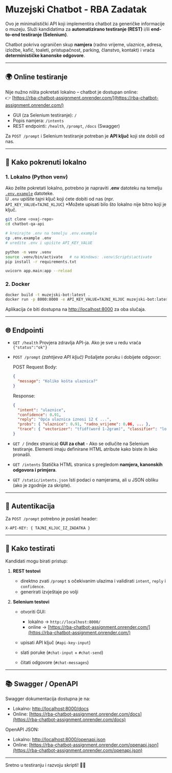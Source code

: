 # Muzejski Chatbot - RBA Zadatak

Ovo je minimalistički API koji implementira chatbot za generičke informacije o muzeju.
Služi kandidatima za **automatizirano testiranje (REST)** i/ili **end-to-end testiranje (Selenium)**.

Chatbot pokriva ograničen skup **namjera** (radno vrijeme, ulaznice, adresa, izložbe, kafić, toaleti, pristupačnost, parking, članstvo, kontakt) i vraća **determinističke kanonske odgovore**.

---

## 🌍 Online testiranje

Nije nužno ništa pokretati lokalno – chatbot je dostupan online:  
👉 [https://rba-chatbot-assignment.onrender.com/](https://rba-chatbot-assignment.onrender.com/)

- GUI (za Selenium testiranje): `/`  
- Popis namjera: `/intents`  
- REST endpointi: `/health`, `/prompt`, `/docs` (Swagger)

Za `POST /prompt` i Selenium testiranje potreban je **API ključ** koji ste dobili od nas.

---

## 🚀 Kako pokrenuti lokalno

### 1. Lokalno (Python venv)

Ako želite pokretati lokalno, potrebno je napraviti **.env** datoteku na temelju [`.env.example`](./.env.example) datoteke.  
U `.env` upišite tajni ključ koji ćete dobiti od nas (npr. `API_KEY_VALUE=TAJNI_KLJUC`) *Možete upisati bilo što lokalno nije bitno koji je ključ.

```bash
git clone <ovaj-repo>
cd chatbot-qa-api

# kreirajte .env na temelju .env.example
cp .env.example .env
# uredite .env i upišite API_KEY_VALUE

python -m venv .venv
source .venv/bin/activate   # na Windows: .venv\Scripts\activate
pip install -r requirements.txt

uvicorn app.main:app --reload
```

### 2. Docker

```bash
docker build -t muzejski-bot:latest .
docker run -p 8000:8000 -e API_KEY_VALUE=TAJNI_KLJUC muzejski-bot:latest
```

Aplikacija će biti dostupna na [http://localhost:8000](http://localhost:8000) za oba slučaja.

---

## 🌐 Endpointi

* `GET /health`
  Provjera zdravlja API-ja.
  Ako je sve u redu vraća `{"status":"ok"}`

* `POST /prompt` *(zahtijeva API ključ)*
  Pošaljete poruku i dobijete odgovor:

  POST Request Body:
  ```json
  {
    "message": "Koliko košta ulaznica?"
  }
  ```

  Response:
  ```json
  {
    "intent": "ulaznice",
    "confidence": 0.91,
    "reply": "Opća ulaznica iznosi 12 € ...",
    "probs": { "ulaznice": 0.91, "radno_vrijeme": 0.06, ... },
    "trace": { "vectorizer": "tfidf(word 1-2gram)", "classifier": "logreg(multinomial)" }
  }
  ```

* `GET /` (index stranica)
  **GUI za chat** - Ako se odlučite na Selenium testiranje.
  Elementi imaju definirane HTML atribute kako biste ih lako pronašli.

* `GET /intents`
  Statička HTML stranica s pregledom **namjera, kanonskih odgovora i primjera**.

* `GET /static/intents.json`
  Isti podaci o namjerama, ali u JSON obliku (ako je zgodnije za skripte).

---

## 🔐 Autentikacija

Za `POST /prompt` potrebno je poslati header:

```
X-API-KEY: { TAJNI_KLJUC_IZ_ZADATKA }
```

---

## 🧪 Kako testirati

Kandidati mogu birati pristup:

1. **REST testovi**

   * direktno zvati `/prompt` s očekivanim ulazima i validirati `intent`, `reply` i `confidence`.
   * generirati izvještaje po volji

2. **Selenium testovi**

   * otvoriti GUI:

     * lokalno → `http://localhost:8000/`
     * online → [https://rba-chatbot-assignment.onrender.com/](https://rba-chatbot-assignment.onrender.com/)
   * upisati API ključ (`#api-key-input`)
   * slati poruke (`#chat-input` + `#chat-send`)
   * čitati odgovore (`#chat-messages`)

---

## 📚 Swagger / OpenAPI

Swagger dokumentacija dostupna je na:

* Lokalno: [http://localhost:8000/docs](http://localhost:8000/docs)
* Online: [https://rba-chatbot-assignment.onrender.com/docs](https://rba-chatbot-assignment.onrender.com/docs)

OpenAPI JSON:

* Lokalno: [http://localhost:8000/openapi.json](http://localhost:8000/openapi.json)
* Online: [https://rba-chatbot-assignment.onrender.com/openapi.json](https://rba-chatbot-assignment.onrender.com/openapi.json)

---

Sretno u testiranju i razvoju skripti! 🧪🤖
